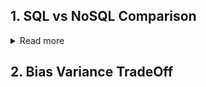 ## 1. SQL vs NoSQL Comparison
<details>
  <summary>Read more </summary>

### Description
This repository contains a comparative study of SQL and NoSQL databases, highlighting key differences, use cases, performance factors, and data modeling strategies. The objective is to provide insights that can guide developers and organizations in choosing the appropriate database technology for their specific needs.

<!-- ### Table of Contents
1. [History](#history)
2. [Key topics covered](#key-topics-covered)
3. [Use Cases](#use-cases)
4. [Future](#future) -->

### History
As data management needs evolve, the choice between SQL (Structured Query Language) and NoSQL (Not Only SQL) databases becomes crucial. This paper aims to clarify the distinctions between these two types of databases and assist stakeholders in making informed decisions.

### Key topics covered
- Differences between SQL and NoSQL databases particularly Graph Databases 
- Data modeling strategies for SQL vs NoSQL
- Scalability and flexibility considerations
- Transactional integrity and consistency
- Querying mechanisms and their impact on performance

### Use Cases
- **SQL Databases**: 
  - Suitable for structured data and applications that require multi-row transactions.
  - Commonly used in finance, healthcare, and enterprise applications.

- **NoSQL Databases**: 
  - Ideal for handling semi-structured or unstructured data.
  - Commonly used in big data applications, content management systems, and real-time web applications.

### Future
This paper concludes with the future scope of databases based on project requirements, performance needs, and scalability considerations.
 
</details>

## 2. Bias Variance TradeOff


